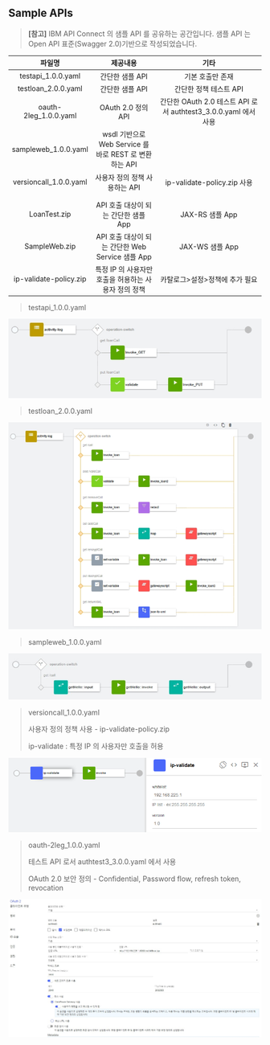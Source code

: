 ## Sample APIs


> **[참고]** IBM API Connect 의 샘플 API 를 공유하는 공간입니다. 샘플 API 는 Open API 표준(Swagger 2.0)기반으로 작성되었습니다. 


 
|파일명|제공내용|기타|
|:---:|:---:|:---:|
|testapi_1.0.0.yaml|간단한 샘플 API|기본 호출만 존재|
|testloan_2.0.0.yaml|간단한 샘플 API|간단한 정책 테스트 API|
|oauth-2leg_1.0.0.yaml|OAuth 2.0 정의 API|간단한 OAuth 2.0 테스트 API 로서 authtest3_3.0.0.yaml 에서 사용|
|sampleweb_1.0.0.yaml|wsdl 기반으로 Web Service 를 바로 REST 로 변환하는 API||
|versioncall_1.0.0.yaml|사용자 정의 정책 사용하는 API|ip-validate-policy.zip 사용|
||||
||||
|LoanTest.zip|API 호출 대상이 되는 간단한 샘플 App|JAX-RS 샘플 App|
|SampleWeb.zip|API 호출 대상이 되는 간단한 Web Service 샘플 App|JAX-WS 샘플 App|
|ip-validate-policy.zip|특정 IP 의 사용자만 호출을 허용하는 사용자 정의 정책|카탈로그>설정>정책에 추가 필요|



 > testapi_1.0.0.yaml

 ![testapi_1.0.0.yaml](./images/testapi.jpg)


 > testloan_2.0.0.yaml

 ![testloan_2.0.0.yaml](./images/testloan.jpg)

  > sampleweb_1.0.0.yaml

 ![sampleweb_1.0.0.yaml](./images/webservice.jpg)

  > versioncall_1.0.0.yaml
  >
  > 사용자 정의 정책 사용 - ip-validate-policy.zip
  >
  > ip-validate : 특정 IP 의 사용자만 호출을 허용

 ![versioncall_1.0.0.yaml](./images/userpolicy.png)





 > oauth-2leg_1.0.0.yaml
 >
 > 테스트 API 로서 authtest3_3.0.0.yaml 에서 사용
 >
 > OAuth 2.0 보안 정의 - Confidential, Password flow, refresh token, revocation

 ![oauth-2leg_1.0.0.yaml](./images/oauth2.jpg)


  